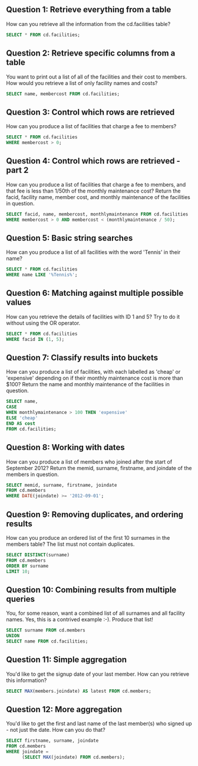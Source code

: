 ## Question 1:  Retrieve everything from a table 

How can you retrieve all the information from the cd.facilities table?

```sql
SELECT * FROM cd.facilities;
```

## Question 2: Retrieve specific columns from a table

 You want to print out a list of all of the facilities and their cost to members. How would you retrieve a list of only facility names and costs? 

```sql
SELECT name, membercost FROM cd.facilities;
```

## Question 3: Control which rows are retrieved

How can you produce a list of facilities that charge a fee to members?

```sql
SELECT * FROM cd.facilities
WHERE membercost > 0;
```

## Question 4: Control which rows are retrieved - part 2

How can you produce a list of facilities that charge a fee to members, and that fee is less than 1/50th of the monthly maintenance cost? Return the facid, facility name, member cost, and monthly maintenance of the facilities in question.

```sql
SELECT facid, name, membercost, monthlymaintenance FROM cd.facilities
WHERE membercost > 0 AND membercost < (monthlymaintenance / 50);
```

## Question 5: Basic string searches

How can you produce a list of all facilities with the word 'Tennis' in their name?

```sql
SELECT * FROM cd.facilities
WHERE name LIKE '%Tennis%';
```

## Question 6: Matching against multiple possible values

How can you retrieve the details of facilities with ID 1 and 5? Try to do it without using the OR operator.

```sql
SELECT * FROM cd.facilities
WHERE facid IN (1, 5);
```

## Question 7: Classify results into buckets

How can you produce a list of facilities, with each labelled as 'cheap' or 'expensive' depending on if their monthly maintenance cost is more than $100? Return the name and monthly maintenance of the facilities in question.

```sql
SELECT name,
CASE
WHEN monthlymaintenance > 100 THEN 'expensive'
ELSE 'cheap'
END AS cost
FROM cd.facilities;
```

## Question 8: Working with dates

How can you produce a list of members who joined after the start of September 2012? Return the memid, surname, firstname, and joindate of the members in question.

```sql
SELECT memid, surname, firstname, joindate
FROM cd.members
WHERE DATE(joindate) >= '2012-09-01';
```

## Question 9: Removing duplicates, and ordering results

How can you produce an ordered list of the first 10 surnames in the members table? The list must not contain duplicates.

```sql
SELECT DISTINCT(surname)
FROM cd.members
ORDER BY surname
LIMIT 10;
```

## Question 10: Combining results from multiple queries

You, for some reason, want a combined list of all surnames and all facility names. Yes, this is a contrived example :-). Produce that list!

```sql
SELECT surname FROM cd.members
UNION
SELECT name FROM cd.facilities;
```

## Question 11: Simple aggregation

You'd like to get the signup date of your last member. How can you retrieve this information?

```sql
SELECT MAX(members.joindate) AS latest FROM cd.members;
```

## Question 12: More aggregation

You'd like to get the first and last name of the last member(s) who signed up - not just the date. How can you do that?

```sql
SELECT firstname, surname, joindate
FROM cd.members
WHERE joindate =
      (SELECT MAX(joindate) FROM cd.members);
```
